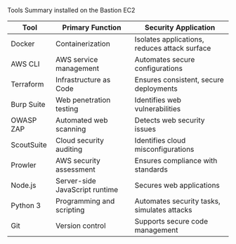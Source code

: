 Tools Summary installed on the Bastion EC2

| **Tool**   | **Primary Function**           | **Security Application**                      |
|------------|--------------------------------|-----------------------------------------------|
| Docker     | Containerization               | Isolates applications, reduces attack surface |
| AWS CLI    | AWS service management         | Automates secure configurations               |
| Terraform  | Infrastructure as Code         | Ensures consistent, secure deployments        |
| Burp Suite | Web penetration testing        | Identifies web vulnerabilities                |
| OWASP ZAP  | Automated web scanning         | Detects web security issues                   |
| ScoutSuite | Cloud security auditing        | Identifies cloud misconfigurations            |
| Prowler    | AWS security assessment        | Ensures compliance with standards             |
| Node.js    | Server-side JavaScript runtime | Secures web applications                      |
| Python 3   | Programming and scripting      | Automates security tasks, simulates attacks   |
| Git        | Version control                | Supports secure code management               |

